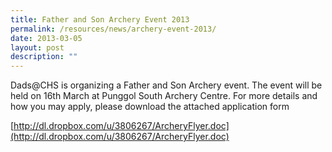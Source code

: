 ```yaml
---
title: Father and Son Archery Event 2013
permalink: /resources/news/archery-event-2013/
date: 2013-03-05
layout: post
description: ""
---
```

Dads@CHS is organizing a Father and Son Archery event. The event will be held on 16th March at Punggol South Archery Centre. For more details and how you may apply, please download the attached application form

[http://dl.dropbox.com/u/3806267/ArcheryFlyer.doc](http://dl.dropbox.com/u/3806267/ArcheryFlyer.doc)